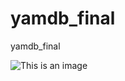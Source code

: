 # yamdb_final
yamdb_final

![This is an image](https://github.com/SteklovAl/yamdb_final/actions/workflows/yamdb_workflow.yml/badge.svg)
